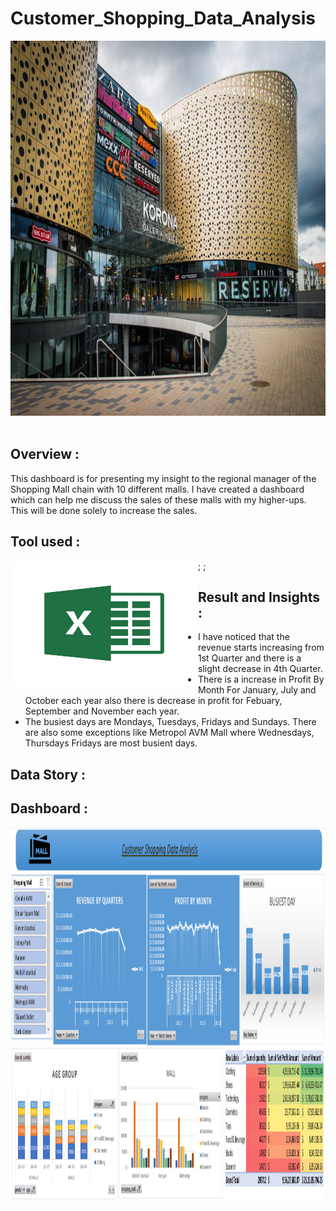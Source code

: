 # Customer_Shopping_Data_Analysis
<img src="./Mall_img.jpeg" width="3000" height="600"/>&nbsp;

## Overview : 
This dashboard is for presenting my insight to the regional manager of the Shopping Mall chain with 10 different malls. I have created a dashboard which can help me discuss the sales of these malls with my higher-ups. This will be done solely to increase the sales.

## Tool used :
<img src="./Excel_Img.png" width="300" height="200" align="left"/>;
</n>;

## Result and Insights :
- I have noticed that the revenue starts increasing from 1st Quarter and there is a slight decrease in 4th Quarter.
- There is a increase in Profit By Month For January, July and October each year also there is decrease in profit for Febuary, September and November each year.
- The busiest days are Mondays, Tuesdays, Fridays and Sundays. There are also some exceptions like Metropol AVM Mall where Wednesdays, Thursdays Fridays are most busient days.

## Data Story :

## Dashboard :
<img src="./Dashboard_img.png" width="3000" height="600"/>&nbsp;
